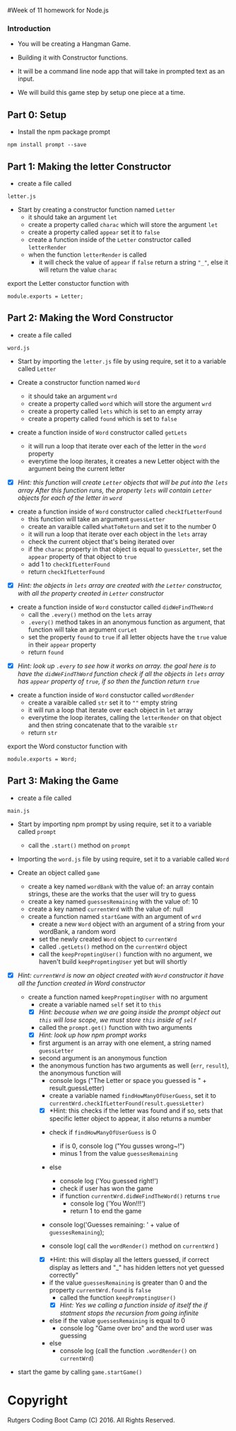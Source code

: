 #Week of 11 homework for Node.js

### Introduction

* You will be creating a Hangman Game.

* Building it with Constructor functions.

* It will be a command line node app that will take in prompted text as an input.

* We will build this game step by setup one piece at a time.

## Part 0: Setup

* Install the npm package prompt

```
npm install prompt --save
```

## Part 1: Making the letter Constructor 

* create a file called
```
letter.js
```

* Start by creating a constructor function named `Letter`
	* it should take an argument `let`
	* create a property called `charac` which will store the argument `let`
	* create a property called `appear` set it to `false`
	* create a function inside of the `Letter` constructor called `letterRender`
	* when the function `letterRender` is called
		- it will check the value of `appear`
		if `false` return a string `"_"`, else it will return the value `charac`

export the Letter constuctor function with

```module.exports = Letter;```

## Part 2: Making the Word Constructor

* create a file called
```
word.js
```

* Start by importing the `letter.js` file by using require, set it to a variable called `Letter`

* Create a constructor function named `Word`
	* it should take an argument `wrd`
	* create a property called `word` which will store the argument `wrd`
	* create a property called `lets` which is set to an empty array
	* create a property called `found` which is set to `false`

* create a function inside of `Word` constructor called `getLets` 
	- it will run a loop that iterate over each of the letter in the `word` property
	- everytime the loop iterates, it creates a new Letter object with the argument being the current letter

- [x] *Hint: this function will create `Letter` objects that will be put into the `lets` array*
*After this function runs, the property `lets` will contain `Letter` objects for each of the letter in `word`*

* create a function inside of `Word` constructor called `checkIfLetterFound`
	* this function will take an argument `guessLetter`
	- create an varaible called `whatToReturn` and set it to the number 0
	- it will run a loop that iterate over each object in the `lets` array
	- check the current object that's being iterated over
	- if the `charac` property in that object is equal to `guessLetter`, set the `appear` property of that object to `true`
	- add 1 to `checkIfLetterFound`
	* return `checkIfLetterFound`

- [x] *Hint: the objects in `lets` array are created with the `Letter` constructor, with all the property created in `Letter` constructor*

* create a function inside of `Word` constuctor called `didWeFindTheWord`
	- call the `.every()` method on the `lets` array
	- `.every()` method takes in an anonymous function as argument, that function will take an argument `curLet`
	- set the property `found` to `true` if all letter objects have the `true` value in their `appear` property
	- return `found`

- [x] *Hint: look up `.every` to see how it works on array.*
*the goal here is to have the `didWeFindThWord` function check if all the objects in `lets` array has `appear` property of `true`, if so then the function return `true`*

* create a function inside of `Word` constuctor called `wordRender`
	- create a varaible called `str` set it to `""` empty string
	- it will run a loop that iterate over each object in `let` array
	- everytime the loop iterates, calling the `letterRender` on that object and then string concatenate that to the varaible `str`
	- return `str`

export the Word constuctor function with

```module.exports = Word;```

## Part 3: Making the Game

* create a file called
```
main.js
```
* Start by importing npm prompt by using require, set it to a variable called `prompt`
	* call the `.start()` method on `prompt`

* Importing the `word.js` file by using require, set it to a variable called `Word`

* Create an object called `game`
	* create a key named `wordBank` with the value of: an array contain strings, these are the works that the user will try to guess
	* create a key named `guessesRemaining` with the value of: 10
	* create a key named `currentWrd` with the value of: null
	* create a function named `startGame` with an argument of `wrd`
		- create a new `Word` object with an argument of a string from your wordBank, a random word
		- set the newly created `Word` object to `currentWrd`
		- called `.getLets()` method on the `currentWrd` object 
		- call the `keepPropmtingUser()` function with no argument, we haven't build `keepPropmtingUser` yet but will shortly

- [x] *Hint: `currentWrd` is now an object created with `Word` constructor it have all the function created in Word constructor*

	* create a function named `keepPropmtingUser` with no argument
		- create a variable named `self` set it to `this`
		- [x] *Hint: because when we are going inside the prompt object out `this` will lose scope, we must store `this` inside of `self`*
		
		- called the `prompt.get()` function with two arguments
		- [x] *Hint: look up how npm prompt works*

		- first argument is an array with one element, a string named `guessLetter`
		- second argument is an anonymous function
		- the anonymous function has two arguments as well (`err`, `result`), the anonymous function will
			* console logs ("The Letter or space you guessed is " + result.guessLetter)
			* create a variable named `findHowManyOfUserGuess`, set it to `currentWrd.checkIfLetterFound(result.guessLetter)`
			- [x] *Hint: this checks if the letter was found and if so, sets that specific letter object to appear, it also returns a number

			* check if `findHowManyOfUserGuess` is 0
				- if is 0, console log ("You gusses wrong~!")
				- minus 1 from the value `guessesRemaining`
			* else 
				- console log ('You guessed right!')
				- check if user has won the game
				- if function `currentWrd.didWeFindTheWord()` returns `true`
					* console log ('You Won!!!')
					* return 1 to end the game

			* console log('Guesses remaining: ' + value of `guessesRemaining`);
			* console log( call the `wordRender()` method on `currentWrd` )
			- [x] *Hint: this will display all the letters guessed, if correct display as letters and "_" has hidden letters not yet guessed correctly"

			* if the value `guessesRemaining` is greater than 0 and the property `currentWrd.found` is `false`
				- called the function `keepPromptingUser()`
				- [x] *Hint: Yes we calling a function inside of itself the if statment stops the recursion from going infinite*
			* else if the value `guessesRemaining` is equal to 0
				- console log "Game over bro" and the word user was guessing
			* else 
				- console log (call the function `.wordRender()` on `currentWrd`)

* start the game by calling `game.startGame()`


# Copyright
Rutgers Coding Boot Camp (C) 2016. All Rights Reserved.
